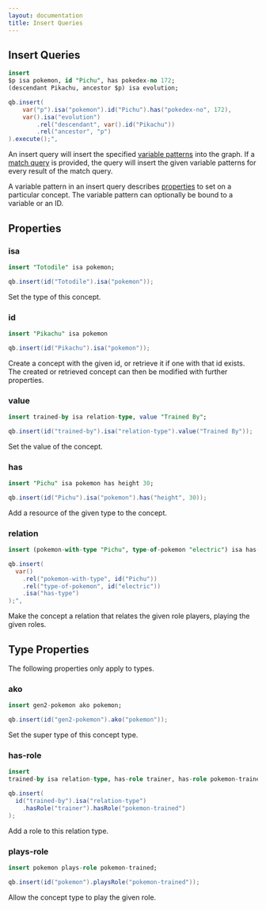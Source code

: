 ```yaml
---
layout: documentation
title: Insert Queries
---
```

## Insert Queries

```sql
insert
$p isa pokemon, id "Pichu", has pokedex-no 172;
(descendant Pikachu, ancestor $p) isa evolution;
```
```java
qb.insert(
    var("p").isa("pokemon").id("Pichu").has("pokedex-no", 172),
    var().isa("evolution")
        .rel("descendant", var().id("Pikachu"))
        .rel("ancestor", "p")
).execute();",
```

An insert query will insert the specified [variable
patterns](#variable-patterns) into the graph. If a [match
query](match-queries.md) is provided, the query will insert the given variable
patterns for every result of the match query.

A variable pattern in an insert query describes [properties](#properties) to
set on a particular concept. The variable pattern can optionally be bound to a
variable or an ID.

## Properties

### isa

```sql
insert "Totodile" isa pokemon;
```
```java
qb.insert(id("Totodile").isa("pokemon"));
```

Set the type of this concept.

### id

```sql
insert "Pikachu" isa pokemon
```
```java
qb.insert(id("Pikachu").isa("pokemon"));
```

Create a concept with the given id, or retrieve it if one with that id exists.
The created or retrieved concept can then be modified with further properties.

### value

```sql
insert trained-by isa relation-type, value "Trained By";
```
```java
qb.insert(id("trained-by").isa("relation-type").value("Trained By"));
```

Set the value of the concept.

### has

```sql
insert "Pichu" isa pokemon has height 30;
```
```java
qb.insert(id("Pichu").isa("pokemon").has("height", 30));
```

Add a resource of the given type to the concept.

### relation

```sql
insert (pokemon-with-type "Pichu", type-of-pokemon "electric") isa has-type;
```
```java
qb.insert(
  var()
    .rel("pokemon-with-type", id("Pichu"))
    .rel("type-of-pokemon", id("electric"))
    .isa("has-type")
);",
```

Make the concept a relation that relates the given role players, playing the
given roles.

## Type Properties

The following properties only apply to types.

### ako

```sql
insert gen2-pokemon ako pokemon;
```
```java
qb.insert(id("gen2-pokemon").ako("pokemon"));
```

Set the super type of this concept type.

### has-role

```sql
insert
trained-by isa relation-type, has-role trainer, has-role pokemon-trained;
```
```java
qb.insert(
  id("trained-by").isa("relation-type")
    .hasRole("trainer").hasRole("pokemon-trained")
);
```

Add a role to this relation type.

### plays-role

```sql
insert pokemon plays-role pokemon-trained;
```
```java
qb.insert(id("pokemon").playsRole("pokemon-trained"));
```

Allow the concept type to play the given role.
